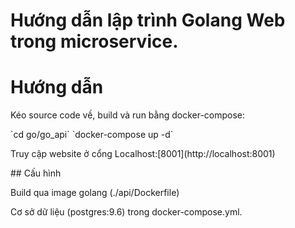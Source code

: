 # Hướng dẫn lập trình Golang Web trong microservice.
# Hướng dẫn
<p>Kéo source code về, build và run bằng docker-compose:</p>
`cd go/go_api` 
`docker-compose up -d`
<p>Truy cập website ở cổng Localhost:[8001](http://localhost:8001) </p>
## Cấu hình
<p>Build qua image golang (./api/Dockerfile)</p>
<p>Cơ sở dữ liệu (postgres:9.6) trong docker-compose.yml.
